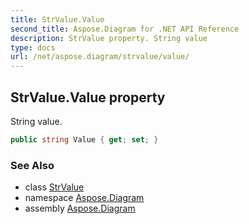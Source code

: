 ```yaml
---
title: StrValue.Value
second_title: Aspose.Diagram for .NET API Reference
description: StrValue property. String value
type: docs
url: /net/aspose.diagram/strvalue/value/
---
```

## StrValue.Value property

String value.

```csharp
public string Value { get; set; }
```

### See Also

* class [StrValue](../)
* namespace [Aspose.Diagram](../../strvalue/)
* assembly [Aspose.Diagram](../../../)


